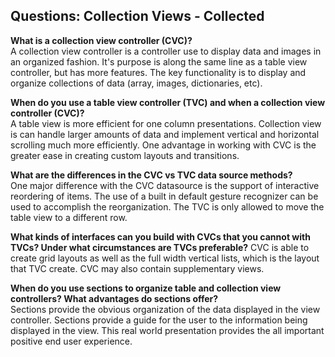 ## Questions: Collection Views - Collected  

**What is a collection view controller (CVC)?**  
A collection view controller is a controller use to display data and images in an organized fashion.  It's purpose is along the same line as a table view controller, but has more features.  The key functionality is to display and organize collections of data (array, images, dictionaries, etc).

**When do you use a table view controller (TVC) and when a collection view controller (CVC)?**  
A table view is more efficient for one column presentations.  Collection view is can handle larger amounts of data and implement vertical and horizontal scrolling much more efficiently. One advantage in working with CVC is the greater ease in creating custom layouts and transitions.

**What are the differences in the CVC vs TVC data source methods?**  
One major difference with the CVC datasource is the support of interactive reordering of items.  The use of a built in default gesture recognizer can be used to accomplish the reorganization.  The TVC is only allowed to move the table view to a different row.  

**What kinds of interfaces can you build with CVCs that you cannot with TVCs? Under what circumstances are TVCs preferable?** CVC is able to create grid layouts as well as the full width vertical lists, which is the layout that TVC create. CVC may also contain supplementary views.

**When do you use sections to organize table and collection view controllers? What advantages do sections offer?**  
Sections provide the obvious organization of the data displayed in the view controller.  Sections provide a guide for the user to the information being displayed in the view.  This real world presentation provides the all important positive end user experience.





